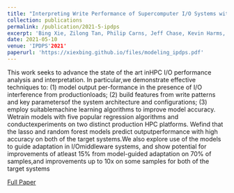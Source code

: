 ```yaml
---
title: "Interpreting Write Performance of Supercomputer I/O Systems with Regression Models"
collection: publications
permalink: /publication/2021-5-ipdps
excerpt: 'Bing Xie, Zilong Tan, Philip Carns, Jeff Chase, Kevin Harms, Jay Lofstead, Sarp Oral, Sudharshan S. Vazhkudai, Feiyi Wang.'
date: 2021-05-10
venue: 'IPDPS'2021'
paperurl: 'https://xiexbing.github.io/files/modeling_ipdps.pdf'
---
```

This  work  seeks  to  advance  the  state  of  the  art  inHPC I/O performance analysis and interpretation. In particular,we  demonstrate  effective  techniques  to:  (1)  model  output  per-formance  in  the  presence  of  I/O  interference  from  productionloads; (2) build features from write patterns and key parametersof the system architecture and configurations; (3) employ suitablemachine  learning  algorithms  to  improve  model  accuracy.  Wetrain models with five popular regression algorithms and conductexperiments   on   two   distinct   production   HPC   platforms.   Wefind  that  the  lasso  and  random  forest  models  predict  outputperformance  with  high  accuracy  on  both  of  the  target  systems.We  also  explore  use  of  the  models  to  guide  adaptation  in  I/Omiddleware systems, and show potential for improvements of atleast  15%  from  model-guided  adaptation  on  70%  of  samples,and  improvements  up  to  10x on  some  samples  for  both  of  the
target systems

[Full Paper](https://xiexbing.github.io/files/modeling_ipdps.pdf)
